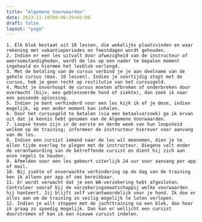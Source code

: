 ```yaml
---
title: "Algemene Voorwaarden"
date: 2023-11-10T00:46:29+01:00
draft: false
layout: "page"
---
```

    1. Elk blok bestaat uit 10 lessen, die wekelijks plaatsvinden en waar rekening met vakantieperiodes en feestdagen wordt gehouden.
    2. Indien er een les uitvalt door afwezigheid van de instructeur of weersomstandigheden, wordt de les op een nader te bepalen moment ingehaald en hiermee het lesblok verlengd.
    3. Met de betaling van de cursus verbind je je aan deelname van de gehele cursus (max. 10 lessen). Indien je voortijdig stopt met de cursus, heb je geen recht op restitutie van het cursusgeld.
    4. Mocht je onverhoopt de cursus moeten afbreken of onderbreken door overmacht (bijv. een geblesseerde hond of ziekte), dan zoek ik naar een passende oplossing.
    5. Indien je bent verhinderd voor een les kijk ik of je deze, indien mogelijk, op een ander moment kan inhalen.
    6. Door het cursusgeld te betalen (via een betaalverzoek) ga ik ervan uit dat je kennis hebt genomen van de Algemene Voorwaarden.
    7. Loopse teven zijn in de eerste en derde week van hun loopsheid welkom op de training; informeer de instructeur hierover voor aanvang van de les.
    8. Indien een cursist iemand naar de les wil meenemen, dien je te allen tijde overleg te plegen met de instructeur. Diegene valt onder de verantwoording van de betreffende cursist en dient hij zich aan onze regels te houden.
    9. Afmelden voor een les gebeurt uiterlijk 24 uur voor aanvang per app of mail.
    10. Bij ziekte of onverwachte verhindering op de dag van de training ben ik alleen per app of sms bereikbaar.
    11. Er wordt verwacht dat je een WA-verzekering hebt afgesloten. Controleer vooraf bij de verzekeringsmaatschappij welke voorwaarden hij hanteert. Jij blijft zelf verantwoordelijk voor je hond. Ik doe er alles aan om de training zo veilig mogelijk te laten verlopen.
    12. Indien je wilt stoppen met de jachttraining na een blok, dan hoor ik graag zo spoedig mogelijk. Dan kan er wellicht een cursist doorstromen of kan ik een nieuwe cursist indelen.